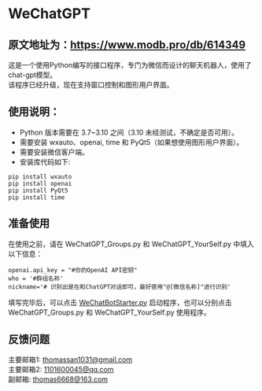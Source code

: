 <h1 class="code-line" data-line-start=0 data-line-end=1 ><a id="WeChatGPT_0"></a>WeChatGPT</h1>
<h2 class="code-line" data-line-start=1 data-line-end=2 ><a id="httpswwwmodbprodb614349_1"></a>原文地址为：<a href="https://www.modb.pro/db/614349">https://www.modb.pro/db/614349</a></h2>
<p class="has-line-data" data-line-start="2" data-line-end="4">这是一个使用Python编写的接口程序，专门为微信而设计的聊天机器人，使用了chat-gpt模型。<br>
该程序已经升级，现在支持窗口控制和图形用户界面。</p>
<h2 class="code-line" data-line-start=4 data-line-end=5 ><a id="_4"></a>使用说明：</h2>
<ul>
<li class="has-line-data" data-line-start="5" data-line-end="6">Python 版本需要在 3.7~3.10 之间（3.10 未经测试，不确定是否可用）。</li>
<li class="has-line-data" data-line-start="6" data-line-end="7">需要安装 wxauto、openai, time 和 PyQt5（如果想使用图形用户界面）。</li>
<li class="has-line-data" data-line-start="7" data-line-end="8">需要安装微信客户端。</li>
<li class="has-line-data" data-line-start="8" data-line-end="9">安装库代码如下:</li>
</ul>
<pre><code class="has-line-data" data-line-start="10" data-line-end="15">pip install wxauto
pip install openai
pip install PyQt5
pip install time
</code></pre>
<h2 class="code-line" data-line-start=15 data-line-end=16 ><a id="_15"></a>准备使用</h2>
<p class="has-line-data" data-line-start="16" data-line-end="17">在使用之前，请在 WeChatGPT_Groups.py 和 WeChatGPT_YourSelf.py 中填入以下信息：</p>
<pre><code class="has-line-data" data-line-start="18" data-line-end="22">openai.api_key = &quot;#你的OpenAI API密钥&quot;
who = '#群组名称'
nickname='# 识别出是在和ChatGPT对话即可，最好使用&quot;@[微信名称]&quot;进行识别'
</code></pre>
<p class="has-line-data" data-line-start="22" data-line-end="23">填写完毕后，可以点击 <a href="http://WeChatBotStarter.py">WeChatBotStarter.py</a> 启动程序，也可以分别点击 WeChatGPT_Groups.py 和 WeChatGPT_YourSelf.py 使用程序。</p>
<h2 class="code-line" data-line-start=23 data-line-end=24 ><a id="_23"></a>反馈问题</h2>
<p class="has-line-data" data-line-start="24" data-line-end="27">主要邮箱1: <a href="mailto:thomassan1031@gmail.com">thomassan1031@gmail.com</a><br>
主要邮箱2: <a href="mailto:1101600045@qq.com">1101600045@qq.com</a><br>
副邮箱: <a href="mailto:thomas6668@163.com">thomas6668@163.com</a></p>
